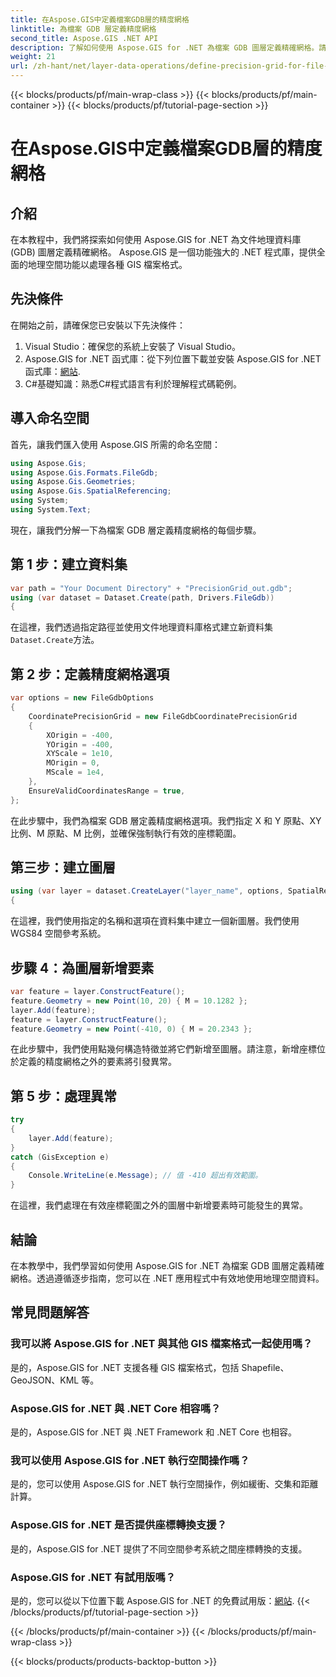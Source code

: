 ```yaml
---
title: 在Aspose.GIS中定義檔案GDB層的精度網格
linktitle: 為檔案 GDB 層定義精度網格
second_title: Aspose.GIS .NET API
description: 了解如何使用 Aspose.GIS for .NET 為檔案 GDB 圖層定義精確網格。請按照我們的逐步教學進行操作。
weight: 21
url: /zh-hant/net/layer-data-operations/define-precision-grid-for-file-gdb-layer/
---
```


{{< blocks/products/pf/main-wrap-class >}}
{{< blocks/products/pf/main-container >}}
{{< blocks/products/pf/tutorial-page-section >}}

# 在Aspose.GIS中定義檔案GDB層的精度網格

## 介紹
在本教程中，我們將探索如何使用 Aspose.GIS for .NET 為文件地理資料庫 (GDB) 圖層定義精確網格。 Aspose.GIS 是一個功能強大的 .NET 程式庫，提供全面的地理空間功能以處理各種 GIS 檔案格式。
## 先決條件
在開始之前，請確保您已安裝以下先決條件：
1. Visual Studio：確保您的系統上安裝了 Visual Studio。
2.  Aspose.GIS for .NET 函式庫：從下列位置下載並安裝 Aspose.GIS for .NET 函式庫：[網站](https://releases.aspose.com/gis/net/).
3. C#基礎知識：熟悉C#程式語言有利於理解程式碼範例。
## 導入命名空間
首先，讓我們匯入使用 Aspose.GIS 所需的命名空間：
```csharp
using Aspose.Gis;
using Aspose.Gis.Formats.FileGdb;
using Aspose.Gis.Geometries;
using Aspose.Gis.SpatialReferencing;
using System;
using System.Text;
```
現在，讓我們分解一下為檔案 GDB 層定義精度網格的每個步驟。
## 第 1 步：建立資料集
```csharp
var path = "Your Document Directory" + "PrecisionGrid_out.gdb";
using (var dataset = Dataset.Create(path, Drivers.FileGdb))
{
```
在這裡，我們透過指定路徑並使用文件地理資料庫格式建立新資料集`Dataset.Create`方法。
## 第 2 步：定義精度網格選項
```csharp
var options = new FileGdbOptions
{
    CoordinatePrecisionGrid = new FileGdbCoordinatePrecisionGrid
    {
        XOrigin = -400,
        YOrigin = -400,
        XYScale = 1e10,
        MOrigin = 0,
        MScale = 1e4,
    },
    EnsureValidCoordinatesRange = true,
};
```
在此步驟中，我們為檔案 GDB 層定義精度網格選項。我們指定 X 和 Y 原點、XY 比例、M 原點、M 比例，並確保強制執行有效的座標範圍。
## 第三步：建立圖層
```csharp
using (var layer = dataset.CreateLayer("layer_name", options, SpatialReferenceSystem.Wgs84))
{
```
在這裡，我們使用指定的名稱和選項在資料集中建立一個新圖層。我們使用 WGS84 空間參考系統。
## 步驟 4：為圖層新增要素
```csharp
var feature = layer.ConstructFeature();
feature.Geometry = new Point(10, 20) { M = 10.1282 };
layer.Add(feature);
feature = layer.ConstructFeature();
feature.Geometry = new Point(-410, 0) { M = 20.2343 };
```
在此步驟中，我們使用點幾何構造特徵並將它們新增至圖層。請注意，新增座標位於定義的精度網格之外的要素將引發異常。
## 第 5 步：處理異常
```csharp
try
{
    layer.Add(feature);
}
catch (GisException e)
{
    Console.WriteLine(e.Message); // 值 -410 超出有效範圍。
}
```
在這裡，我們處理在有效座標範圍之外的圖層中新增要素時可能發生的異常。
## 結論
在本教學中，我們學習如何使用 Aspose.GIS for .NET 為檔案 GDB 圖層定義精確網格。透過遵循逐步指南，您可以在 .NET 應用程式中有效地使用地理空間資料。
## 常見問題解答
### 我可以將 Aspose.GIS for .NET 與其他 GIS 檔案格式一起使用嗎？
是的，Aspose.GIS for .NET 支援各種 GIS 檔案格式，包括 Shapefile、GeoJSON、KML 等。
### Aspose.GIS for .NET 與 .NET Core 相容嗎？
是的，Aspose.GIS for .NET 與 .NET Framework 和 .NET Core 也相容。
### 我可以使用 Aspose.GIS for .NET 執行空間操作嗎？
是的，您可以使用 Aspose.GIS for .NET 執行空間操作，例如緩衝、交集和距離計算。
### Aspose.GIS for .NET 是否提供座標轉換支援？
是的，Aspose.GIS for .NET 提供了不同空間參考系統之間座標轉換的支援。
### Aspose.GIS for .NET 有試用版嗎？
是的，您可以從以下位置下載 Aspose.GIS for .NET 的免費試用版：[網站](https://releases.aspose.com/gis/net/).
{{< /blocks/products/pf/tutorial-page-section >}}

{{< /blocks/products/pf/main-container >}}
{{< /blocks/products/pf/main-wrap-class >}}

{{< blocks/products/products-backtop-button >}}
